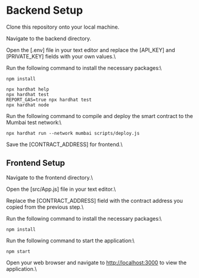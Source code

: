 # Backend Setup

Clone this repository onto your local machine.

Navigate to the backend directory.

Open the [.env] file in your text editor and replace the [API_KEY] and [PRIVATE_KEY] fields with your own values.\

Run the following command to install the necessary packages:\

`npm install`

```shell
npx hardhat help
npx hardhat test
REPORT_GAS=true npx hardhat test
npx hardhat node
```

Run the following command to compile and deploy the smart contract to the Mumbai test network:\

`npx hardhat run --network mumbai scripts/deploy.js`

Save the [CONTRACT_ADDRESS] for frontend.\

## Frontend Setup

Navigate to the frontend directory.\

Open the [src/App.js] file in your text editor.\

Replace the [CONTRACT_ADDRESS] field with the contract address you copied from the previous step.\

Run the following command to install the necessary packages:\

`npm install`

Run the following command to start the application:\

`npm start`

Open your web browser and navigate to [http://localhost:3000](http://localhost:3000) to view the application.\
